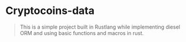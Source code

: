 # Cryptocoins-data
> This is a simple project built in Rustlang while implementing diesel ORM and using basic functions and macros in rust.